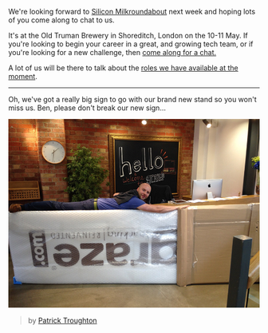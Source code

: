 We're looking forward to [Silicon Milkroundabout](http://www.siliconmilkroundabout.com/events/next) next week and hoping lots of you come along to chat to us.

It's at the Old Truman Brewery in Shoreditch, London on the 10-11 May. If you're looking to begin your career in a great, and growing tech team, or if you're looking for a new challenge, then [come along for a chat.](http://www.siliconmilkroundabout.com/events/next)

A lot of us will be there to talk about the [roles we have available at the moment](https://www.graze.com/uk/jobs/tech).

***

Oh, we've got a really big sign to go with our brand new stand so you won't miss us. Ben, please don't break our new sign...

![Ben with our supersize logo](/content/images/2014/May/big-sign.jpg)

> by [Patrick Troughton](https://github.com/chubbytown)